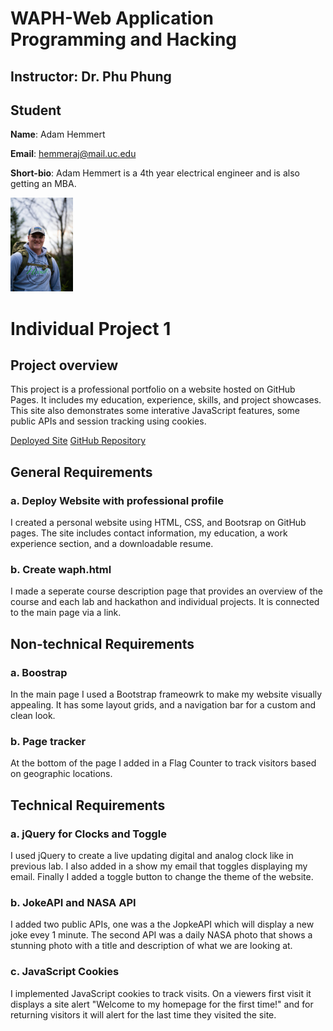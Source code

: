 # WAPH-Web Application Programming and Hacking

## Instructor: Dr. Phu Phung

## Student

**Name**: Adam Hemmert

**Email**: [hemmeraj@mail.uc.edu](mailto:hemmeraj@mail.uc.edu)

**Short-bio**: Adam Hemmert is a 4th year electrical engineer and is also getting an MBA.

![Adam's headshot](images/headshot.jpg)

# Individual Project 1

## Project overview

This project is a professional portfolio on a website hosted on GitHub Pages. It includes my education, experience, skills, and project showcases. This site also demonstrates some interative JavaScript features, some public APIs and session tracking using cookies.

[Deployed Site](https://Hemmi5.github.io)
[GitHub Repository](https://github.com/Hemmi5/Hemmi5.github.io)

## General Requirements

### a. Deploy Website with professional profile
I created a personal website using HTML, CSS, and Bootsrap on GitHub pages. The site includes contact information, my education, a work experience section, and a downloadable resume.

### b. Create waph.html
I made a seperate course description page that provides an overview of the course and each lab and hackathon and individual projects. It is connected to the main page via a link.

## Non-technical Requirements

### a. Boostrap
In the main page I used a Bootstrap frameowrk to make my website visually appealing. It has some layout grids, and a navigation bar for a custom and clean look.

### b. Page tracker
At the bottom of the page I added in a Flag Counter to track visitors based on geographic locations.

## Technical Requirements

### a. jQuery for Clocks and Toggle
I used jQuery to create a live updating digital and analog clock like in previous lab. I also added in a show my email that toggles displaying my email. Finally I added a toggle button to change the theme of the website.

### b. JokeAPI and NASA API
I added two public APIs, one was a the JopkeAPI which will display a new joke evey 1 minute. The second API was a daily NASA photo that shows a stunning photo with a title and description of what we are looking at.

### c. JavaScript Cookies
I implemented JavaScript cookies to track visits. On a viewers first visit it displays a site alert "Welcome to my homepage for the first time!" and for returning visitors it will alert for the last time they visited the site.
